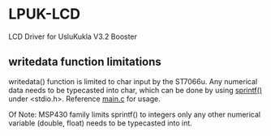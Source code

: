 # LPUK-LCD
LCD Driver for UsluKukla V3.2 Booster

## writedata function limitations
writedata() function is limited to char input by the ST7066u. Any numerical data needs to be typecasted into char, which can be done by using [sprintf()](https://devdocs.io/c/io/fprintf) under <stdio.h>. Reference [main.c](https://github.com/TheCodeNugget/LPUK-LCD/blob/main/main.c) for usage.

Of Note: MSP430 family limits sprintf() to integers only any other numerical variable (double, float) needs to be typecasted into int.
